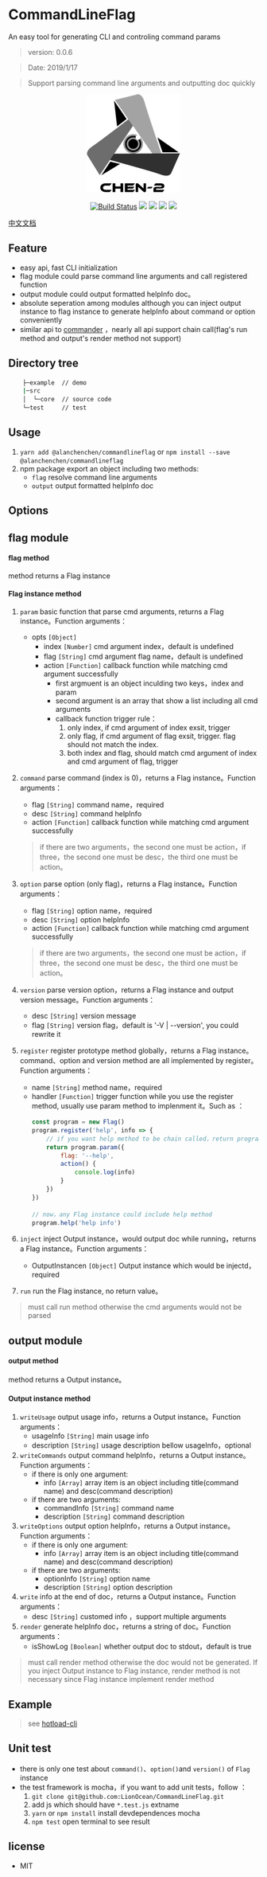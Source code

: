 # CommandLineFlag
An easy tool for generating CLI and controling command params

> version: 0.0.6

> Date: 2019/1/17

> Support parsing command line arguments and outputting doc quickly 

<div align="center">

[![](assets/logo.png)](https://www.npmjs.com/package/@alanchenchen/commandlineflag)

[![Build Status](https://travis-ci.com/LionOcean/CommandLineFlag.svg?branch=master)](https://travis-ci.com/LionOcean/CommandLineFlag)
[![](https://img.shields.io/npm/v/@alanchenchen/commandlineflag.svg)](https://www.npmjs.com/package/@alanchenchen/commandlineflag)
![](https://img.shields.io/node/v/@alanchenchen/commandlineflag.svg)
![](https://img.shields.io/npm/dt/@alanchenchen/commandlineflag.svg)
![](https://img.shields.io/github/license/LionOcean/CommandLineFlag.svg)

</div>

[中文文档](READEME_zh.md)

## Feature
* easy api, fast CLI initialization
* flag module could parse command line arguments and call registered function
* output module could output formatted helpInfo doc。
* absolute seperation among modules although you can inject output instance to flag instance to generate helpInfo about command or option conveniently
* similar api to [commander](https://github.com/tj/commander.js) ，nearly all api support chain call(flag's run method and output's render method not support)

## Directory tree
``` bash
    ├─example  // demo
    |─src       
    │  └─core  // source code
    └─test     // test
```

## Usage

1. `yarn add @alanchenchen/commandlineflag` or `npm install --save @alanchenchen/commandlineflag` 
2. npm package export an object including two methods:
    * `flag` resolve command line arguments
    * `output` output formatted helpInfo doc

## Options
## flag module
#### flag method
method returns a Flag instance

#### Flag instance method
1. `param` basic function that parse cmd arguments, returns a Flag instance。Function arguments：
    * opts `[Object]`
        * index `[Number]` cmd argument index，default is undefined
        * flag `[String]` cmd argument flag name，default is undefined
        * action `[Function]` callback function while matching cmd argument successfully
            * first argmuent is an object inculding two keys，index and param
            * second argument is an array that show a list including all cmd arguments
            * callback function trigger rule：
                1. only index, if cmd argument of index exsit, trigger
                2. only flag, if cmd argument of flag exsit, trigger. flag should not match the index.
                3. both index and flag, should match cmd argument of index and cmd argument of flag, trigger
            
2. `command` parse command (index is 0)，returns a Flag instance。Function arguments：
    * flag `[String]` command name，required
    * desc `[String]` command helpInfo 
    * action `[Function]` callback function while matching cmd argument successfully
    > if there are two arguments，the second one must be action，if three，the second one must be desc，the third one must be action。
3. `option` parse option (only flag)，returns a Flag instance。Function arguments：
    * flag `[String]` option name，required
    * desc `[String]` option helpInfo 
    * action `[Function]` callback function while matching cmd argument successfully
    > if there are two arguments，the second one must be action，if three，the second one must be desc，the third one must be action。
4. `version` parse version option，returns a Flag instance and output version message。Function arguments：
    * desc `[String]` version message
    * flag `[String]` version flag，default is '-V | --version', you could rewrite it
5. `register` register prototype method globally，returns a Flag instance。command、option and version method are all implemented by register。Function arguments：
    * name `[String]` method name，required
    * handler `[Function]` trigger function while you use the register method, usually use param method to implenment it。Such as ：
        ```js
        const program = new Flag()
        program.register('help', info => {
            // if you want help method to be chain called，return program.param() or program
            return program.param({
                flag: '--help',
                action() {
                    console.log(info)
                }
            })
        })
        
        // now，any Flag instance could include help method 
        program.help('help info')
        ```
6. `inject` inject Output instance，would output doc while running，returns a Flag instance。Function arguments：
    * OutputInstancen `[Object]` Output instance which would be injectd，required
7. `run` run the Flag instance, no return value。
> must call run method otherwise the cmd arguments would not be parsed 

## output module
#### output method
method returns a Output instance。

#### Output instance method
1. `writeUsage` output usage info，returns a Output instance。Function arguments：
    * usageInfo `[String]` main usage info
    * description `[String]` usage description bellow usageInfo，optional
2. `writeCommands` output command helpInfo，returns a Output instance。Function arguments：
    * if there is only one argument: 
        * info `[Array]` array item is an object including title(command name) and desc(command description)
    * if there are two arguments:
        * commandInfo `[String]` command name
        * description `[String]` command description
3. `writeOptions` output option helpInfo，returns a Output instance。Function arguments：
    * if there is only one argument: 
        * info `[Array]` array item is an object including title(command name) and desc(command description)
    * if there are two arguments:
        * optionInfo `[String]` option name
        * description `[String]` option description
4. `write` info at the end of doc，returns a Output instance。Function arguments：
    * desc `[String]` customed info ，support multiple arguments
5. `render` generate helpInfo doc，returns a string of doc。Function arguments：
    * isShowLog `[Boolean]` whether output doc to stdout，default is true
> must call render method otherwise the doc would not be generated. If you inject Output instance to Flag instance, render method is not necessary since Flag instance implement render method

## Example
> see [hotload-cli](https://github.com/alanchenchen/hotload-cli/blob/master/bin/hotload)

## Unit test
* there is only one test about `command()`、`option()`and `version()` of `Flag` instance
* the test framework is mocha，if you want to add unit tests，follow ：
    1. `git clone git@github.com:LionOcean/CommandLineFlag.git`
    2. add js which should have `*.test.js` extname
    3. `yarn` or `npm install` install devdependences mocha
    4. `npm test` open terminal to see result

## license
* MIT


